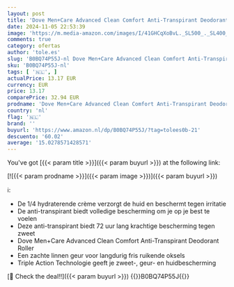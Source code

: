 ```yaml
---
layout: post
title: 'Dove Men+Care Advanced Clean Comfort Anti-Transpirant Deodorant Roller  biedt tot 72 uur bescherming tegen zweet - 6 x 50 ml - Voordeelverpakking'
date: 2024-11-05 22:53:39
image: 'https://m.media-amazon.com/images/I/41GHCqXoBvL._SL500_._SL400_.jpg'
comments: true
category: ofertas
author: 'tole.es'
slug: 'B0BQ74P55J-nl Dove Men+Care Advanced Clean Comfort Anti-Transpirant...'
sku: 'B0BQ74P55J-nl'
tags: [ '🇳🇱', ]
actualPrice: 13.17 EUR
currency: EUR
price: 13.17
comparePrice: 32.94 EUR
prodname: 'Dove Men+Care Advanced Clean Comfort Anti-Transpirant Deodorant Roller  biedt tot 72 uur bescherming tegen zweet - 6 x 50 ml - Voordeelverpakking'
country: 'nl'
flag: '🇳🇱'
brand: ''
buyurl: 'https://www.amazon.nl/dp/B0BQ74P55J/?tag=tolees0b-21'
descuento: '60.02'
average: '15.0278571428571'
---
```


You've got [{{< param title >}}]({{< param buyurl >}}) at the following link:

[![{{< param prodname >}}]({{< param image >}})]({{< param buyurl >}})

ℹ️:

- De 1/4 hydraterende crème verzorgt de huid en beschermt tegen irritatie
- De anti-transpirant biedt volledige bescherming om je op je best te voelen
- Deze anti-transpirant biedt 72 uur lang krachtige bescherming tegen zweet
- Dove Men+Care Advanced Clean Comfort Anti-Transpirant Deodorant Roller
- Een zachte linnen geur voor langdurig fris ruikende oksels
- Triple Action Technologie geeft je zweet-, geur- en huidbescherming

[🛒 Check the deal!!]({{< param buyurl >}})
{{<world>}}B0BQ74P55J{{</world>}}
